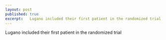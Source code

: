 ```yaml
---
layout: post
published: true
excerpt:   Lugano included their first patient in the randomized trial
---
```


Lugano included their first patient in the randomized trial
